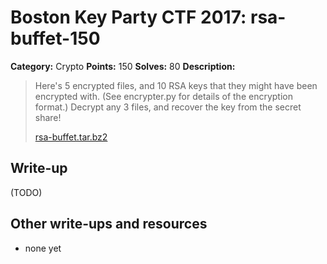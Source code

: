 # Boston Key Party CTF 2017: rsa-buffet-150

**Category:** Crypto
**Points:** 150
**Solves:** 80
**Description:**

> Here's 5 encrypted files, and 10 RSA keys that they might have been encrypted
> with. (See encrypter.py for details of the encryption format.) Decrypt any 3
> files, and recover the key from the secret share!
>
> [rsa-buffet.tar.bz2](rsa-buffet.tar.bz2)

## Write-up

(TODO)

## Other write-ups and resources

* none yet
